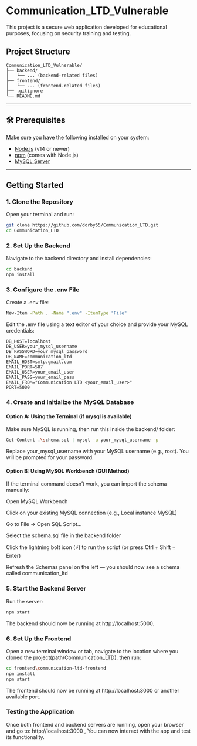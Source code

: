 # Communication_LTD_Vulnerable

This project is a secure web application developed for educational purposes, focusing on security training and testing.

## Project Structure

```
Communication_LTD_Vulnerable/
├── backend/
│   └── ... (backend-related files)
├── frontend/
│   └── ... (frontend-related files)
├── .gitignore
└── README.md
```


---

## 🛠️ Prerequisites

Make sure you have the following installed on your system:

- [Node.js](https://nodejs.org/) (v14 or newer)
- [npm](https://www.npmjs.com/) (comes with Node.js)
- [MySQL Server](https://dev.mysql.com/downloads/mysql/)

---

## Getting Started

### 1. Clone the Repository

Open your terminal and run:

```bash
git clone https://github.com/dorby55/Communication_LTD.git
cd Communication_LTD
```

### 2. Set Up the Backend
Navigate to the backend directory and install dependencies:

```bash
cd backend
npm install
```

### 3. Configure the .env File
Create a .env file:

```bash
New-Item -Path . -Name ".env" -ItemType "File"
```
Edit the .env file using a text editor of your choice and provide your MySQL credentials:
```
DB_HOST=localhost
DB_USER=your_mysql_username
DB_PASSWORD=your_mysql_password
DB_NAME=communication_ltd
EMAIL_HOST=smtp.gmail.com
EMAIL_PORT=587
EMAIL_USER=your_email_user
EMAIL_PASS=your_email_pass
EMAIL_FROM="Communication LTD <your_email_user>"
PORT=5000
```

### 4. Create and Initialize the MySQL Database
#### Option A: Using the Terminal (if mysql is available)
Make sure MySQL is running, then run this inside the backend/ folder:

```bash
Get-Content .\schema.sql | mysql -u your_mysql_username -p
```
Replace your_mysql_username with your MySQL username (e.g., root). You will be prompted for your password.

#### Option B: Using MySQL Workbench (GUI Method)
If the terminal command doesn’t work, you can import the schema manually:

Open MySQL Workbench

Click on your existing MySQL connection (e.g., Local instance MySQL)

Go to File → Open SQL Script…

Select the schema.sql file in the backend folder

Click the lightning bolt icon (⚡) to run the script (or press Ctrl + Shift + Enter)

Refresh the Schemas panel on the left — you should now see a schema called communication_ltd

### 5. Start the Backend Server
Run the server:

```bash
npm start
```
The backend should now be running at http://localhost:5000.

### 6. Set Up the Frontend
Open a new terminal window or tab, navigate to the location where you cloned the project(path/Communication_LTD). then run:

```bash
cd frontend\communication-ltd-frontend
npm install
npm start
```
The frontend should now be running at http://localhost:3000 or another available port.

### Testing the Application
Once both frontend and backend servers are running, open your browser and go to: http://localhost:3000 ,
You can now interact with the app and test its functionality.
